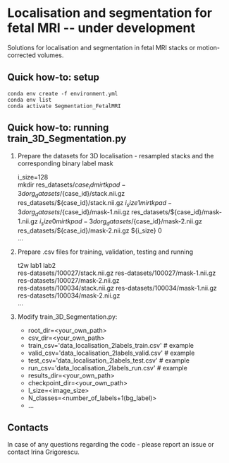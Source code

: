 # Localisation and segmentation for fetal MRI -- under development 

Solutions for localisation and segmentation in fetal MRI stacks or motion-corrected volumes. 


## Quick how-to: setup

	conda env create -f environment.yml
	conda env list
	conda activate Segmentation_FetalMRI


## Quick how-to: running train_3D_Segmentation.py

1. Prepare the datasets for 3D localisation - resampled stacks and the corresponding binary label mask

	i_size=128   
	mkdir res_datasets/${case_id}   
	mirtk pad-3d org_datasets/${case_id}/stack.nii.gz res_datasets/${case_id}/stack.nii.gz ${i_size} 1   
	mirtk pad-3d org_datasets/${case_id}/mask-1.nii.gz res_datasets/${case_id}/mask-1.nii.gz ${i_size} 0   
	mirtk pad-3d org_datasets/${case_id}/mask-2.nii.gz res_datasets/${case_id}/mask-2.nii.gz ${i_size} 0   
	...

2. Prepare .csv files for training, validation, testing and running

    t2w                                       lab1                                       lab2   
    res-datasets/100027/stack.nii.gz    res-datasets/100027/mask-1.nii.gz    res-datasets/100027/mask-2.nii.gz   
    res-datasets/100034/stack.nii.gz    res-datasets/100034/mask-1.nii.gz    res-datasets/100034/mask-2.nii.gz   
    ...   

3. Modify train_3D_Segmentation.py:

    - root_dir=<your_own_path>
    - csv_dir=<your_own_path>
    - train_csv='data_localisation_2labels_train.csv'  # example
    - valid_csv='data_localisation_2labels_valid.csv'  # example
    - test_csv='data_localisation_2labels_test.csv'    # example
    -  run_csv='data_localisation_2labels_run.csv'    # example
    - results_dir=<your_own_path>
    - checkpoint_dir=<your_own_path>
    - I_size=<image_size>
    - N_classes=<number_of_labels+1(bg_label)>
    - ...



## Contacts

In case of any questions regarding the code - please report an issue or contact Irina Grigorescu. 




